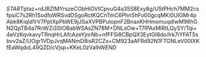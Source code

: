 $START$ptaz+rdJRZIMYrszeCObHiOVtCpvuG4a35S8Exy8g/U5tPHch7MM2csfpsiC7s2Rh1SodfoWRSvdDSgoRctKQCnTmC6Phn5hFo00gcqMKi0UlGMr4pAbk8KiqId1rV7PptXpPbWE9jJSaXVPBPutopnF2BnaxKHHmxmuqdlwM96hGN2QpTB4a7RnWZi3StOBabWSAsZN78M+DNLsOw+T7lPAxMlRtLQySY/Tqi+4eVzKqvkavyTRnqHrLAfcAzeYjnrNb+nfFFSi8CBpQX3EytGI8do/lrk7iYFAT5sbvv2aZ/UOgr1VDpJvqMANmD8isR2CZx+CM923aAFRd92N1FTGNLeV00IXKfEaWqdoL49QZD/cVjsp+KKeL0zVaIhW$END$